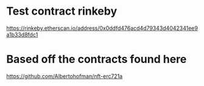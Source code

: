 
# Test contract rinkeby
https://rinkeby.etherscan.io/address/0x0ddfd476acd4d79343d4042341ee9a1b33d8fdc1



# Based off the contracts found here

https://github.com/Albertohofman/nft-erc721a
